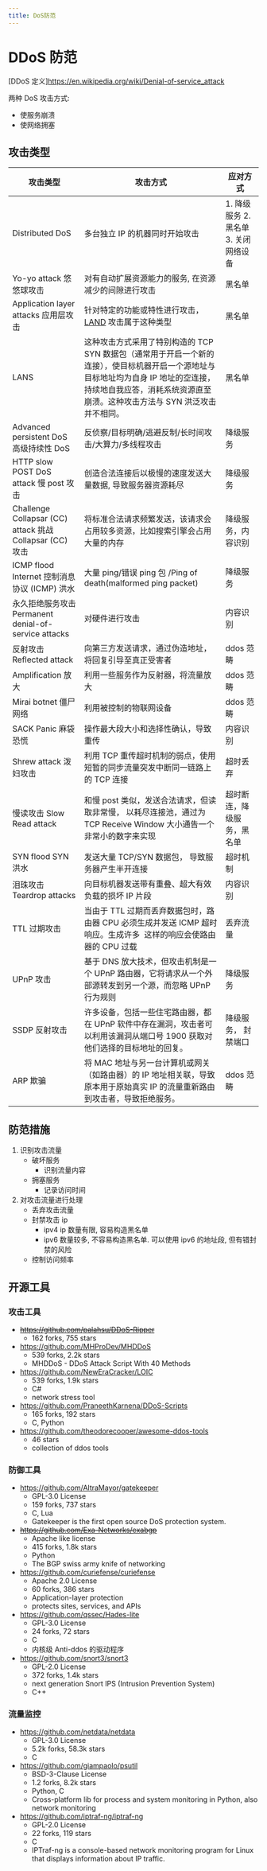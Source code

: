 ```yaml
---
title: DoS防范
---
```


# DDoS 防范

[DDoS 定义]https://en.wikipedia.org/wiki/Denial-of-service_attack

两种 DoS 攻击方式:

- 使服务崩溃
- 使网络拥塞

## 攻击类型

| 攻击类型                                                 | 攻击方式                                                                                                                                                                                                         | 应对方式                              |
| -------------------------------------------------------- | ---------------------------------------------------------------------------------------------------------------------------------------------------------------------------------------------------------------- | ------------------------------------- |
| Distributed DoS                                          | 多台独立 IP 的机器同时开始攻击                                                                                                                                                                                   | 1. 降级服务 2. 黑名单 3. 关闭网络设备 |
| Yo-yo attack 悠悠球攻击                                  | 对有自动扩展资源能力的服务, 在资源减少的间隙进行攻击                                                                                                                                                             | 黑名单                                |
| Application layer attacks 应用层攻击                     | 针对特定的功能或特性进行攻击，[LAND](https://en.wikipedia.org/wiki/LAND) 攻击属于这种类型                                                                                                                        | 黑名单                                |
| LANS                                                     | 这种攻击方式采用了特别构造的 TCP SYN 数据包（通常用于开启一个新的连接），使目标机器开启一个源地址与目标地址均为自身 IP 地址的空连接，持续地自我应答，消耗系统资源直至崩溃。这种攻击方法与 SYN 洪泛攻击并不相同。 | 黑名单                                |
| Advanced persistent DoS 高级持续性 DoS                   | 反侦察/目标明确/逃避反制/长时间攻击/大算力/多线程攻击                                                                                                                                                            | 降级服务                              |
| HTTP slow POST DoS attack 慢 post 攻击                   | 创造合法连接后以极慢的速度发送大量数据, 导致服务器资源耗尽                                                                                                                                                       | 降级服务                              |
| Challenge Collapsar (CC) attack 挑战 Collapsar (CC) 攻击 | 将标准合法请求频繁发送，该请求会占用较多资源，比如搜索引擎会占用大量的内存                                                                                                                                       | 降级服务，内容识别                    |
| ICMP flood Internet 控制消息协议 (ICMP) 洪水             | 大量 ping/错误 ping 包 /Ping of death(malformed ping packet)                                                                                                                                                     | 降级服务                              |
| 永久拒绝服务攻击 Permanent denial-of-service attacks     | 对硬件进行攻击                                                                                                                                                                                                   | 内容识别                              |
| 反射攻击 Reflected attack                                | 向第三方发送请求，通过伪造地址，将回复引导至真正受害者                                                                                                                                                           | ddos 范畴                             |
| Amplification 放大                                       | 利用一些服务作为反射器，将流量放大                                                                                                                                                                               | ddos 范畴                             |
| Mirai botnet 僵尸网络                                    | 利用被控制的物联网设备                                                                                                                                                                                           | ddos 范畴                             |
| SACK Panic 麻袋恐慌                                      | 操作最大段大小和选择性确认，导致重传                                                                                                                                                                             | 内容识别                              |
| Shrew attack 泼妇攻击                                    | 利用 TCP 重传超时机制的弱点，使用短暂的同步流量突发中断同一链路上的 TCP 连接                                                                                                                                     | 超时丢弃                              |
| 慢读攻击 Slow Read attack                                | 和慢 post 类似，发送合法请求，但读取非常慢， 以耗尽连接池，通过为 TCP Receive Window 大小通告一个非常小的数字来实现                                                                                              | 超时断连，降级服务，黑名单            |
| SYN flood SYN 洪水                                       | 发送大量 TCP/SYN 数据包， 导致服务器产生半开连接                                                                                                                                                                 | 超时机制                              |
| 泪珠攻击 Teardrop attacks                                | 向目标机器发送带有重叠、超大有效负载的损坏 IP 片段                                                                                                                                                               | 内容识别                              |
| TTL 过期攻击                                             | 当由于 TTL 过期而丢弃数据包时，路由器 CPU 必须生成并发送 ICMP 超时响应。生成许多 ​​ 这样的响应会使路由器的 CPU 过载                                                                                              | 丢弃流量                              |
| UPnP 攻击                                                | 基于 DNS 放大技术，但攻击机制是一个 UPnP 路由器，它将请求从一个外部源转发到另一个源，而忽略 UPnP 行为规则                                                                                                        | 降级服务                              |
| SSDP 反射攻击                                            | 许多设备，包括一些住宅路由器，都在 UPnP 软件中存在漏洞，攻击者可以利用该漏洞从端口号 1900 获取对他们选择的目标地址的回复。                                                                                       | 降级服务， 封禁端口                   |
| ARP 欺骗                                                 | 将 MAC 地址与另一台计算机或网关（如路由器）的 IP 地址相关联，导致原本用于原始真实 IP 的流量重新路由到攻击者，导致拒绝服务。                                                                                      | ddos 范畴                             |

## 防范措施

1. 识别攻击流量
   - 破坏服务
     - 识别流量内容
   - 拥塞服务
     - 记录访问时间
2. 对攻击流量进行处理
   - 丢弃攻击流量
   - 封禁攻击 ip
     - ipv4 ip 数量有限, 容易构造黑名单
     - ipv6 数量较多, 不容易构造黑名单. 可以使用 ipv6 的地址段, 但有错封禁的风险
   - 控制访问频率

## 开源工具

### 攻击工具

- ~~https://github.com/palahsu/DDoS-Ripper~~
  - 162 forks, 755 stars
- https://github.com/MHProDev/MHDDoS
  - 539 forks, 2.2k stars
  - MHDDoS - DDoS Attack Script With 40 Methods
- https://github.com/NewEraCracker/LOIC
  - 539 forks, 1.9k stars
  - C#
  - network stress tool
- https://github.com/PraneethKarnena/DDoS-Scripts
  - 165 forks, 192 stars
  - C, Python
- https://github.com/theodorecooper/awesome-ddos-tools
  - 46 stars
  - collection of ddos tools

### 防御工具

- https://github.com/AltraMayor/gatekeeper
  - GPL-3.0 License
  - 159 forks, 737 stars
  - C, Lua
  - Gatekeeper is the first open source DoS protection system.
- ~~https://github.com/Exa-Networks/exabgp~~
  - Apache like license
  - 415 forks, 1.8k stars
  - Python
  - The BGP swiss army knife of networking
- https://github.com/curiefense/curiefense
  - Apache 2.0 License
  - 60 forks, 386 stars
  - Application-layer protection
  - protects sites, services, and APIs
- https://github.com/qssec/Hades-lite
  - GPL-3.0 License
  - 24 forks, 72 stars
  - C
  - 内核级 Anti-ddos 的驱动程序
- https://github.com/snort3/snort3
  - GPL-2.0 License
  - 372 forks, 1.4k stars
  - next generation Snort IPS (Intrusion Prevention System)
  - C++

### 流量监控

- https://github.com/netdata/netdata
  - GPL-3.0 License
  - 5.2k forks, 58.3k stars
  - C
- https://github.com/giampaolo/psutil
  - BSD-3-Clause License
  - 1.2 forks, 8.2k stars
  - Python, C
  - Cross-platform lib for process and system monitoring in Python, also network monitoring
- https://github.com/iptraf-ng/iptraf-ng
  - GPL-2.0 License
  - 22 forks, 119 stars
  - C
  - IPTraf-ng is a console-based network monitoring program for Linux that displays information about IP traffic.